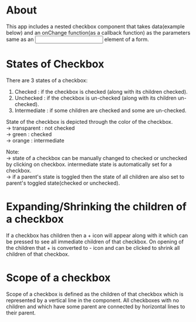 # About

This app includes a nested checkbox component that takes data(example below) and an onChange function(as a callback function) as the parameters same as an <input /> element of a form.


# States of Checkbox

There are 3 states of a checkbox:
1. Checked : if the checkbox is checked (along with its children checked).
2. Unchecked : if the checkbox is un-checked (along with its children un-checked).
3. Intermediate : if some children are checked and some are un-checked.

State of the checkbox is depicted through the color of the checkbox.<br />
-> transparent : not checked<br />
-> green : checked<br />
-> orange : intermediate

Note: <br />
-> state of a checkbox can be manually changed to checked or unchecked by clicking on checkbox. intermediate state is automatically set for a checkbox.<br />
-> if a parent's state is toggled then the state of all children are also set to parent's toggled state(checked or unchecked).<br />


# Expanding/Shrinking the children of a checkbox

If a checkbox has children then a + icon will appear along with it which can be pressed to see all immediate children of that checkbox.
On opening of the children that + is converted to - icon and can be clicked to shrink all children of that checkbox.

# Scope of a checkbox

Scope of a checkbox is defined as the children of that checkbox which is represented by a vertical line in the component.
All checkboxes with no children and which have some parent are connected by horizontal lines to their parent.
